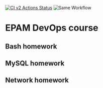 [![CI v2 Actions Status](https://github.com/vkatrychenko/DevOps_L1_Tasks/workflows/CI-v2/badge.svg)](https://github.com/vkatrychenko/DevOps_L1_Tasks/actions)
![Same Workflow](https://github.com/vkatrychenko/DevOps_L1_Tasks/actions/workflows/v2.yml/badge.svg)
# EPAM DevOps course

## Bash homework


## MySQL homework


## Network homework
